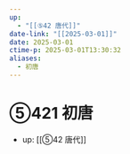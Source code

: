 ```yaml
---
up:
  - "[[⑤42 唐代]]"
date-link: "[[2025-03-01]]"
date: 2025-03-01
ctime-p: 2025-03-01T13:30:32
aliases:
  - 初唐
---
```


# ⑤421 初唐

- up: [[⑤42 唐代]]
